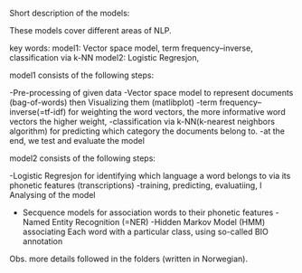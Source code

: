 Short description of the models:


These models cover different areas of NLP.

key words:
model1:  Vector space model, term frequency–inverse, classification via k-NN
model2: Logistic Regresjon, 



model1 consists of the following steps:

  -Pre-processing of given data
  -Vector space model to represent documents (bag-of-words) then  Visualizing them (matlibplot) 
  -term frequency–inverse(=tf-idf) for weighting the word vectors, the more informative word vectors the higher weight, 
  -classification via k-NN(k-nearest neighbors algorithm) for predicting which category the documents belong to. 
  -at the end, we test and  evaluate the model
  
 


model2 consists of the following steps:

-Logistic Regresjon for identifying which language a word belongs to via its phonetic features (transcriptions) 
  -training, predicting, evaluatiing, l Analysing of the model
  
- Secquence models for association words to their phonetic features
  -Named Entity Recognition (=NER)
  -Hidden Markov Model (HMM) associating Each word with a particular class, 
    using so-called BIO annotation
 
 
 Obs. more details followed  in the folders (written in Norwegian).
 
